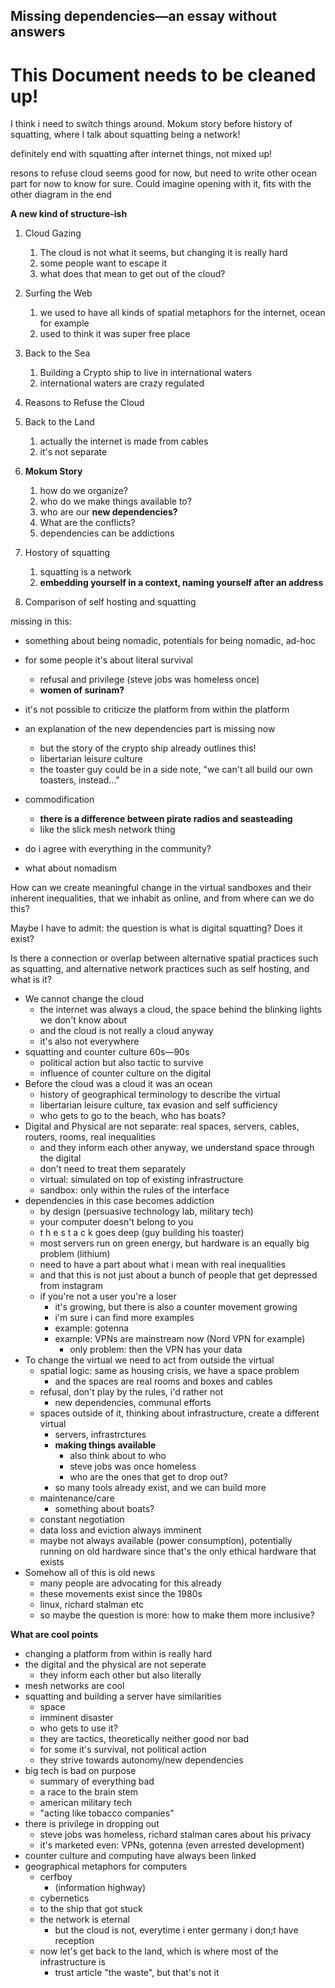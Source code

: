 ## Missing dependencies—an essay without answers



# This Document needs to be cleaned up!



I think i need to switch things around. Mokum story before history of squatting, where I talk about squatting being a network!

definitely end with squatting after internet things, not mixed up!

resons to refuse cloud seems good for now, but need to write other ocean part for now to know for sure. Could imagine opening with it, fits with the other diagram in the end





**A new kind of structure-ish**

1. Cloud Gazing
   1. The cloud is not what it seems, but changing it is really hard
   2. some people want to escape it
   3. what does that mean to get out of the cloud?
2. Surfing the Web
   1. we used to have all kinds of spatial metaphors for the internet, ocean for example
   2. used to think it was super free place
3. Back to the Sea
   1. Building a Crypto ship to live in international waters
   2. international waters are crazy regulated
4. Reasons to Refuse the Cloud
5. Back to the Land
   1. actually the internet is made from cables
   2. it's not separate
6. **Mokum Story**
   1. how do we organize?
   2. who do we make things available to?
   3. who are our **new dependencies?**
   4. What are the conflicts?
   5. dependencies can be addictions
7. Hostory of squatting
   1. squatting is a network
   2. **embedding yourself in a context, naming yourself after an address**

8. Comparison of self hosting and squatting







missing in this:

- something about being nomadic, potentials for being nomadic, ad-hoc

- for some people it's about literal survival
  - refusal and privilege (steve jobs was homeless once)
  - **women of surinam?**
- it's not possible to criticize the platform from within the platform
- an explanation of the new dependencies part is missing now
  - but the story of the crypto ship already outlines this!
  - libertarian leisure culture
  - the toaster guy could be in a side note, "we can't all build our own toasters, instead..."
- commodification
  - **there is a difference between pirate radios and seasteading**
  - like the slick mesh network thing
- do i agree with everything in the community?
- what about nomadism













How can we create meaningful change in the virtual sandboxes and their inherent inequalities, that we inhabit as online, and from where can we do this?

Maybe I have to admit: the question is what is digital squatting? Does it exist?

Is there a connection or overlap between alternative spatial practices such as squatting, and alternative network practices such as self hosting, and what is it?



- We cannot change the cloud
  - the internet was always a cloud, the space behind the blinking lights we don't know about
  - and the cloud is not really a cloud anyway
  - it's also not everywhere
- squatting and counter culture 60s—90s
  - political action but also tactic to survive
  - influence of counter culture on the digital
- Before the cloud was a cloud it was an ocean
  - history of geographical terminology to describe the virtual
  - libertarian leisure culture, tax evasion and self sufficiency
  - who gets to go to the beach, who has boats?
- Digital and Physical are not separate: real spaces, servers, cables, routers, rooms, real inequalities
  - and they inform each other anyway, we understand space through the digital
  - don't need to treat them separately
  - virtual: simulated on top of existing infrastructure
  - sandbox: only within the rules of the interface
- dependencies in this case becomes addiction
  - by design (persuasive technology lab, military tech)
  - your computer doesn't belong to you
  - t h e   s t a c k   goes deep (guy building his toaster)
  - most servers run on green energy, but hardware is an equally big problem (lithium)
  - need to have a part about what i mean with real inequalities
  - and that this is not just about a bunch of people that get depressed from instagram
  - if you're not a user you're a loser
    - it's growing, but there is also a counter movement growing
    - i'm sure i can find more examples
    - example: gotenna
    - example: VPNs are mainstream now (Nord VPN for example)
      - only problem: then the VPN has your data
- To change the virtual we need to act from outside the virtual
  - spatial logic: same as housing crisis, we have a space problem
    - and the spaces are real rooms and boxes and cables
  - refusal, don't play by the rules, i'd rather not
    - new dependencies, communal efforts
  - spaces outside of it, thinking about infrastructure, create a different virtual
    - servers, infrastrctures
    - **making things available**
      - also think about to who
      - steve jobs was once homeless
      - who are the ones that get to drop out?
    - so many tools already exist, and we can build more
  - maintenance/care
    - something about boats?
  - constant negotiation
  - data loss and eviction always imminent
  - maybe not always available (power consumption), potentially running on old hardware since that's the only ethical hardware that exists
- Somehow all of this is old news
  - many people are advocating for this already
  - these movements exist since the 1980s
  - linux, richard stalman etc
  - so maybe the question is more: how to make them more inclusive?



**What are cool points**

- changing a platform from within is really hard
- the digital and the physical are not seperate
  - they inform each other but also literally
- mesh networks are cool
- squatting and building a server have similarities
  - space
  - imminent disaster
  - who gets to use it?
  - they are tactics, theoretically neither good nor bad
  - for some it's survival, not political action
  - they strive towards autonomy/new dependencies
- big tech is bad on purpose
  - summary of everything bad
  - a race to the brain stem
  - american military tech
  - "acting like tobacco companies"
- there is privilege in dropping out
  - steve jobs was homeless, richard stalman cares about his privacy
  - it's marketed even: VPNs, gotenna (even arrested development)
- counter culture and computing have always been linked
- geographical metaphors for computers
  - cerfboy
    - (information highway)
  - cybernetics
  - to the ship that got stuck
  - the network is eternal
    - but the cloud is not, everytime i enter germany i don;t have reception
  - now let's get back to the land, which is where most of the infrastructure is
    - trust article "the waste", but that's not it